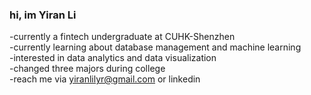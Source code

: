 ### hi, im Yiran Li

<!--
**YiranLi-github/YiranLi-github** is a ✨ _special_ ✨ repository because its `README.md` (this file) appears on your GitHub profile.

Here are some ideas to get you started:

- 🔭 I’m currently working on ...
- 🌱 I’m currently learning ...
- 👯 I’m looking to collaborate on ...
- 🤔 I’m looking for help with ...
- 💬 Ask me about ...
- 📫 How to reach me: ...
- 😄 Pronouns: ...
- ⚡ Fun fact: ...
-->

-currently a fintech undergraduate at CUHK-Shenzhen
<br>-currently learning about database management and machine learning 
<br>-interested in data analytics and data visualization
<br>-changed three majors during college
<br>-reach me via yiranlilyr@gmail.com or linkedin
